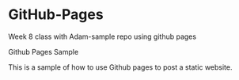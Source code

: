 # GitHub-Pages
Week 8 class with Adam-sample repo using github pages

Github Pages Sample

This is a sample of how to use Github pages to post a static website.
